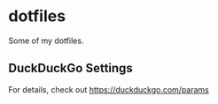# dotfiles
Some of my dotfiles.

## DuckDuckGo Settings
For details, check out https://duckduckgo.com/params
